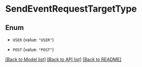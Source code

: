 # SendEventRequestTargetType

## Enum


* `USER` (value: `"USER"`)

* `POST` (value: `"POST"`)


[[Back to Model list]](../README.md#documentation-for-models) [[Back to API list]](../README.md#documentation-for-api-endpoints) [[Back to README]](../README.md)


